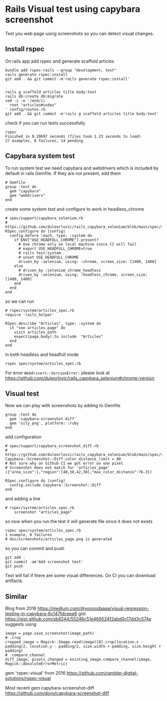 # Rails Visual test using capybara screenshot

Test you web page using screenshots so you can detect visual changes.

## Install rspec

On rails app add rspec and generate scaffold articles

```
bundle add rspec-rails --group "development, test"
rails generate rspec:install
git add . && git commit -m'rails generate rspec:install'


rails g scaffold articles title body:text
rails db:create db:migrate
sed -i -e '/end/i\
  root "articles#index"
' config/routes.rb
git add . && git commit -m'rails g scaffold articles title body:text'
```

check if you can run tests successfully
```
rspec
Finished in 0.20697 seconds (files took 1.23 seconds to load)
27 examples, 0 failures, 14 pending
```

## Capybara system test

To run system test we need capybara and webdrivers which is included by default
in rails Gemfile. If they are not present, add them
```
# Gemfile
group :test do
  gem "capybara"
  gem "webdrivers"
end
```
create some system test and configure to work in headless_chrome
```
# spec/support/capybara_selenium.rb
# https://github.com/duleorlovic/rails_capybara_selenium/blob/main/spec/support/capybara_selenium.rb
RSpec.configure do |config|
  config.before :each, type: :system do
    if ENV["USE_HEADFULL_CHROME"].present?
      # Use chrome only on local machine since CI will fail
      # export USE_HEADFULL_CHROME=true
      # rails test:system
      # unset USE_HEADFULL_CHROME
      driven_by :selenium, using: :chrome, screen_size: [1400, 1400]
    else
      # driven_by :selenium_chrome_headless
      driven_by :selenium, using: :headless_chrome, screen_size: [1400, 1400]
    end
  end
end
```

so we can run

```
# rspec/system/articles_spec.rb
require 'rails_helper'

RSpec.describe "Articles", type: :system do
  it "see articles page" do
    visit articles_path
    expect(page.body).to include  "Articles"
  end
end
```

in both headless and headfull mode

```
rspec spec/system/articles_spec.rb
```

For error `Webdrivers::VersionError:` please look at
https://github.com/duleorlovic/rails_capybara_selenium#chrome-version

## Visual test

Now we can play with screenshots by adding to Gemfile

```
group :test do
  gem 'capybara-screenshot-diff'
  gem 'oily_png', platform: :ruby
end
```

add configuration
```
# spec/support/capybara_screenshot_diff.rb
# https://github.com/duleorlovic/rails_capybara_selenium/blob/main/spec/support/capybara_screenshot_diff.rb
Capybara::Screenshot::Diff.color_distance_limit = 80
# Not sure why on Github CI we got error on one pixel
# Screenshot does not match for 'articles_page' ({"area_size":1,"region":[40,38,42,38],"max_color_distance":76.3})

RSpec.configure do |config|
  config.include Capybara::Screenshot::Diff
end
```

and adding a line
```
# rspec/system/articles_spec.rb
    screenshot "articles_page"
```

so now when you run the test it will generate file since it does not exists

```
rspec spec/system/articles_spec.rb
1 example, 0 failures
# doc/screenshots/articles_page.png is generated
```

so you can commit and push
```
git add .
git commit -am'Add screenshot test'
git push
```

Test will fail if there are some visual differences.
On CI you can download artifacts.

## Similar

Blog from 2016 https://medium.com/@yoooodaaaa/visual-regression-testing-in-capybara-6c147fdceee6
gist https://gist.github.com/sb8244/55246c51e469524f2abd0c17dd3c574e
suggests using
```
image = page.save_screenshot(image_path)
# .crop
cropped_image = Magick::Image.read(image)[0].crop(location.x - padding/2, location.y - padding/2, size.width + padding, size.height + padding)
# .compare_channel
diff_image, pixels_changed = existing_image.compare_channel(image, Magick::AbsoluteErrorMetric)
```

gem 'rspec-visual' from 2016 https://github.com/rambler-digital-solutions/rspec-visual

Most recent gem capybara-screenshot-diff https://github.com/donv/capybara-screenshot-diff
